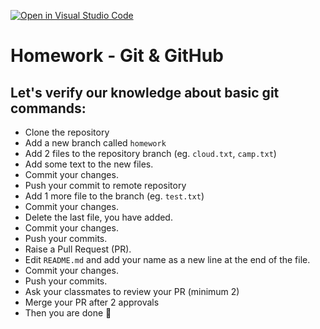 [![Open in Visual Studio Code](https://classroom.github.com/assets/open-in-vscode-c66648af7eb3fe8bc4f294546bfd86ef473780cde1dea487d3c4ff354943c9ae.svg)](https://classroom.github.com/online_ide?assignment_repo_id=8639884&assignment_repo_type=AssignmentRepo)
# Homework - Git & GitHub

## Let's verify our knowledge about basic git commands:

- Clone the repository
- Add a new branch called `homework`
- Add 2 files to the repository branch (eg. `cloud.txt`, `camp.txt`)
- Add some text to the new files.
- Commit your changes.
- Push your commit to remote repository
- Add 1 more file to the branch (eg. `test.txt`)
- Commit your changes.
- Delete the last file, you have added.
- Commit your changes.
- Push your commits.
- Raise a Pull Request (PR).
- Edit `README.md` and add your name as a new line at the end of the file.
- Commit your changes.
- Push your commits.
- Ask your classmates to review your PR (minimum 2)
- Merge your PR after 2 approvals
- Then you are done :partying_face:	
